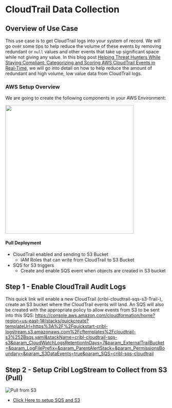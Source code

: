 # CloudTrail Data Collection


## Overview of Use Case
This use case is to get CloudTrail logs into your system of record. We will go over some tips to help reduce the volume of these events by removing redundant or `null` values and other events that take up significant space while not giving any value. In this blog post [Helping Threat Hunters While Staying Compliant: Categorizing and Scoring AWS CloudTrail Events in Real-Time](https://cribl.io/blog/threat-hunting-while-staying-compliant-categorizing-and-scoring-aws-cloudtrail-events-in-real-time/), we will go into detail on how to help reduce the amount of redundant and high volume, low value data from CloudTrail logs.


### AWS Setup Overview
We are going to create the following components in your AWS Environment:

<img src="https://quickstart-cribl-logstream.s3.amazonaws.com/architecture/design/cloudtrail_cf_template_design.png" width="400" height="400">

#### Pull Deployment
- CloudTrail enabled and sending to S3 Bucket
    - IAM Roles that can write from CloudTrail to S3 Bucket
- SQS for S3 triggers
    - Create and enable SQS event when objects are created in S3 bucket

## Step 1 - Enable CloudTrail Audit Logs 

This quick link will enable a new CloudTrail (cribl-cloudtrail-sqs-s3-Trail-<uniqueID>), create an S3 bucket where the CloudTrail events will land. An SQS will also be created with the appropriate policy to allow events from S3 to be sent into this SQS: https://console.aws.amazon.com/cloudformation/home?region=us-east-1#/stacks/quickcreate?templateUrl=https%3A%2F%2Fquickstart-cribl-logstream.s3.amazonaws.com%2Fcftemplates%2Fcloudtrail-s3%252Bsqs.yaml&stackName=cribl-cloudtrail-sqs-s3&param_CloudWatchLogsRetentionInDays=7&param_ExternalTrailBucket=&param_LogFilePrefix=&param_ParentAlertStack=&param_PermissionsBoundary=&param_S3DataEvents=true&param_SQS=cribl-sqs-cloudtrail 

## Step 2 - Setup Cribl LogStream to Collect from S3 (Pull)

![Pull from S3](https://quickstart-cribl-logstream.s3.amazonaws.com/architecture/Cribl_LS_S3_SQS_Collection.png) 

- [Click Here to setup SQS and S3](sqs_s3_pull/sqs_s3_pull_cloudtrail.md) 